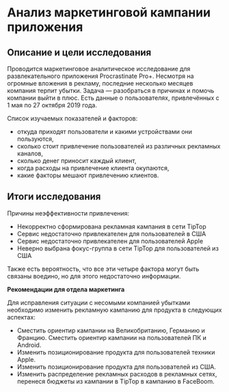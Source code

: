 # Анализ маркетинговой кампании приложения

## Описание и цели исследования

Проводится маркетинговое аналитическое исследование для развлекательного приложения Procrastinate Pro+. Несмотря на огромные вложения в рекламу, последние несколько месяцев компания терпит убытки. Задача — разобраться в причинах и помочь компании выйти в плюс. Есть данные о пользователях, привлечённых с 1 мая по 27 октября 2019 года.

Список изучаемых показателей и факторов:
* откуда приходят пользователи и какими устройствами они пользуются,
* сколько стоит привлечение пользователей из различных рекламных каналов,
* сколько денег приносит каждый клиент,
* когда расходы на привлечение клиента окупаются,
* какие факторы мешают привлечению клиентов.

## Итоги исследования

Причины неэффективности привлечения:
* Некорректно сформирована рекламная кампания в сети TipTop
* Сервис недостаточно привлекателен для пользователей в США
* Сервис недостаточно привлекателен для пользователей Apple
* Неверно выбрана фокус-группа в сети TipTop для пользователей из США

Также есть вероятность, что все эти четыре фактора могут быть связаны воедино, но для этого недостаточно информации.

**Рекомендации для отдела маркетинга**

Для исправления ситуации с несомыми компанией убытками необходимо изменить рекламную кампанию для продукта в следующих аспектах:
* Сместить ориентир кампании на Великобританию, Германию и Францию.    Сместить ориентир кампании на пользователей ПК и Android.
* Изменить позиционирование продукта для пользователей техники Apple.
* Изменить позиционирование продукта для пользователей из США.
* Изменить распределение рекламных расходов в рекламных сетях, перенеся бюджеты из кампании в TipTop в кампанию в FaceBoom.
